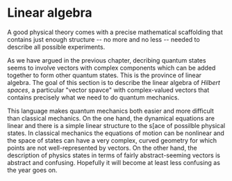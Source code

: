 # Linear algebra

A good physical theory comes with a precise mathematical scaffolding that contains just enough structure -- no more and no less -- needed to describe all possible experiments. 

As we have argued in the previous chapter, decribing quantum states seems to involve vectors with complex components which can be added together to form other quantum states. This is the province of linear algebra. The goal of this section is to describe the linear algebra of *Hilbert spaces*, a particular "vector spavce" with complex-valued vectors that contains precisely what we need to do quantum mechanics.

This language makes quantum mechanics both easier and more difficult than classical mechanics. On the one hand, the dynamical equations are linear and there is a simple linear structure to the s[ace of possilble physical states. In classical mechanics the equations of motion can be nonlinear and the space of states can have a very complex, curved geometry for which points are not well-represented by vectors. On the other hand, the description of physics states in terms of fairly abstract-seeming vectors is abstract and confusing. Hopefully it will become at least less confusing as the year goes on.
